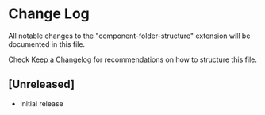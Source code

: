 # Change Log

All notable changes to the "component-folder-structure" extension will be documented in this file.

Check [Keep a Changelog](http://keepachangelog.com/) for recommendations on how to structure this file.

## [Unreleased]

- Initial release